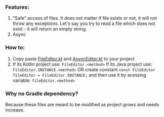### Features:
1. "Safe" access of files. It does not matter if file exists or not, it will not throw any exceptions. Let's say you try to read a file which does not exist - it will return an empty string.
2. Async
### How to:
1. Copy paste [FileEditor.kt](https://github.com/WithoutCaps/FileEditor/blob/master/app/src/main/java/com/withoutcaps/fileeditor/FileEditor.kt) and [AsyncEditor.kt](https://github.com/WithoutCaps/FileEditor/blob/master/app/src/main/java/com/withoutcaps/fileeditor/AsyncEditor.kt) to your project 
1. If its Kotlin project use: ```FileEditor.<method>```
   If its Java project use: ```FileEditor.INSTANCE.<method>``` OR create constant ```const FileEditor fileEditor = FileEditor.INSTANCE;``` and then use it by acessing variable: ```fileEditor.<method>```

### Why no Gradle dependency?
Because these files are meant to be modified as project grows and needs increase.
